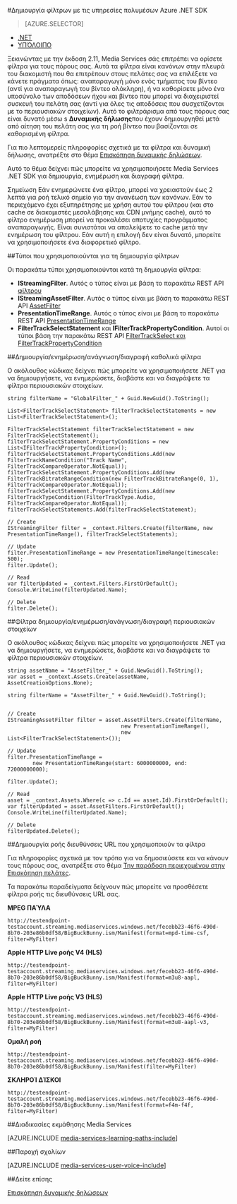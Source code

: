 <properties 
    pageTitle="Δημιουργία φίλτρων με τις υπηρεσίες πολυμέσων Azure .NET SDK" 
    description="Αυτό το θέμα περιγράφει τον τρόπο δημιουργίας φίλτρων, ώστε το πρόγραμμα-πελάτη να τα χρησιμοποιήσετε για συγκεκριμένες ενότητες ροής μιας ροής. Υπηρεσίες πολυμέσων δημιουργεί δυναμικής δηλώσεων για να επιτύχετε αυτό επιλεκτική ροής." 
    services="media-services" 
    documentationCenter="" 
    authors="Juliako" 
    manager="erikre" 
    editor=""/>

<tags 
    ms.service="media-services" 
    ms.workload="media" 
    ms.tgt_pltfrm="na" 
    ms.devlang="ne" 
    ms.topic="article" 
    ms.date="07/18/2016"
    ms.author="juliako;cenkdin"/>


#<a name="creating-filters-with-azure-media-services-net-sdk"></a>Δημιουργία φίλτρων με τις υπηρεσίες πολυμέσων Azure .NET SDK

> [AZURE.SELECTOR]
- [.NET](media-services-dotnet-dynamic-manifest.md)
- [ΥΠΌΛΟΙΠΟ](media-services-rest-dynamic-manifest.md)

Ξεκινώντας με την έκδοση 2.11, Media Services σάς επιτρέπει να ορίσετε φίλτρα για τους πόρους σας. Αυτά τα φίλτρα είναι κανόνων στην πλευρά του διακομιστή που θα επιτρέπουν στους πελάτες σας να επιλέξετε να κάνετε πράγματα όπως: αναπαραγωγή μόνο ενός τμήματος του βίντεο (αντί για αναπαραγωγή του βίντεο ολόκληρη), ή να καθορίσετε μόνο ένα υποσύνολο των αποδόσεων ήχου και βίντεο που μπορεί να διαχειριστεί συσκευή του πελάτη σας (αντί για όλες τις αποδόσεις που συσχετίζονται με το περιουσιακών στοιχείων). Αυτό το φιλτράρισμα από τους πόρους σας είναι δυνατό μέσω s **Δυναμικής δήλωσης**που έχουν δημιουργηθεί μετά από αίτηση του πελάτη σας για τη ροή βίντεο που βασίζονται σε καθορισμένη φίλτρα.

Για πιο λεπτομερείς πληροφορίες σχετικά με τα φίλτρα και δυναμική δήλωσης, ανατρέξτε στο θέμα [Επισκόπηση δυναμικής δηλώσεων](media-services-dynamic-manifest-overview.md).

Αυτό το θέμα δείχνει πώς μπορείτε να χρησιμοποιήσετε Media Services .NET SDK για δημιουργία, ενημέρωση και διαγραφή φίλτρα. 


Σημείωση Εάν ενημερώνετε ένα φίλτρο, μπορεί να χρειαστούν έως 2 λεπτά για ροή τελικό σημείο για την ανανέωση των κανόνων. Εάν το περιεχόμενο έχει εξυπηρέτησης με χρήση αυτού του φίλτρου (και στο cache σε διακομιστές μεσολάβησης και CDN μνήμης cache), αυτό το φίλτρο ενημέρωση μπορεί να προκαλέσει αποτυχίες προγράμματος αναπαραγωγής. Είναι συνιστάται να απαλείψετε το cache μετά την ενημέρωση του φίλτρου. Εάν αυτή η επιλογή δεν είναι δυνατό, μπορείτε να χρησιμοποιήσετε ένα διαφορετικό φίλτρο. 

##<a name="types-used-to-create-filters"></a>Τύποι που χρησιμοποιούνται για τη δημιουργία φίλτρων

Οι παρακάτω τύποι χρησιμοποιούνται κατά τη δημιουργία φίλτρα: 

- **IStreamingFilter**.  Αυτός ο τύπος είναι με βάση το παρακάτω REST API [φίλτρου](http://msdn.microsoft.com/library/azure/mt149056.aspx)
- **IStreamingAssetFilter**. Αυτός ο τύπος είναι με βάση το παρακάτω REST API [AssetFilter](http://msdn.microsoft.com/library/azure/mt149053.aspx)
- **PresentationTimeRange**. Αυτός ο τύπος είναι με βάση το παρακάτω REST API [PresentationTimeRange](http://msdn.microsoft.com/library/azure/mt149052.aspx)
- **FilterTrackSelectStatement** και **IFilterTrackPropertyCondition**. Αυτοί οι τύποι βάση την παρακάτω REST API [FilterTrackSelect και FilterTrackPropertyCondition](http://msdn.microsoft.com/library/azure/mt149055.aspx)


##<a name="createupdatereaddelete-global-filters"></a>Δημιουργία/ενημέρωση/ανάγνωση/διαγραφή καθολικά φίλτρα

Ο ακόλουθος κώδικας δείχνει πώς μπορείτε να χρησιμοποιήσετε .NET για να δημιουργήσετε, να ενημερώσετε, διαβάστε και να διαγράψετε τα φίλτρα περιουσιακών στοιχείων.
    
    string filterName = "GlobalFilter_" + Guid.NewGuid().ToString();
                
    List<FilterTrackSelectStatement> filterTrackSelectStatements = new List<FilterTrackSelectStatement>();
    
    FilterTrackSelectStatement filterTrackSelectStatement = new FilterTrackSelectStatement();
    filterTrackSelectStatement.PropertyConditions = new List<IFilterTrackPropertyCondition>();
    filterTrackSelectStatement.PropertyConditions.Add(new FilterTrackNameCondition("Track Name", FilterTrackCompareOperator.NotEqual));
    filterTrackSelectStatement.PropertyConditions.Add(new FilterTrackBitrateRangeCondition(new FilterTrackBitrateRange(0, 1), FilterTrackCompareOperator.NotEqual));
    filterTrackSelectStatement.PropertyConditions.Add(new FilterTrackTypeCondition(FilterTrackType.Audio, FilterTrackCompareOperator.NotEqual));
    filterTrackSelectStatements.Add(filterTrackSelectStatement);
    
    // Create
    IStreamingFilter filter = _context.Filters.Create(filterName, new PresentationTimeRange(), filterTrackSelectStatements);
    
    // Update
    filter.PresentationTimeRange = new PresentationTimeRange(timescale: 500);
    filter.Update();
    
    // Read
    var filterUpdated = _context.Filters.FirstOrDefault();
    Console.WriteLine(filterUpdated.Name);

    // Delete
    filter.Delete();


##<a name="createupdatereaddelete-asset-filters"></a>Φίλτρα δημιουργία/ενημέρωση/ανάγνωση/διαγραφή περιουσιακών στοιχείων

Ο ακόλουθος κώδικας δείχνει πώς μπορείτε να χρησιμοποιήσετε .NET για να δημιουργήσετε, να ενημερώσετε, διαβάστε και να διαγράψετε τα φίλτρα περιουσιακών στοιχείων.

    
    string assetName = "AssetFilter_" + Guid.NewGuid().ToString();
    var asset = _context.Assets.Create(assetName, AssetCreationOptions.None);
    
    string filterName = "AssetFilter_" + Guid.NewGuid().ToString();
    
        
    // Create
    IStreamingAssetFilter filter = asset.AssetFilters.Create(filterName,
                                        new PresentationTimeRange(), 
                                        new List<FilterTrackSelectStatement>());
    
    // Update
    filter.PresentationTimeRange = 
            new PresentationTimeRange(start: 6000000000, end: 72000000000);
    
    filter.Update();
    
    // Read
    asset = _context.Assets.Where(c => c.Id == asset.Id).FirstOrDefault();
    var filterUpdated = asset.AssetFilters.FirstOrDefault();
    Console.WriteLine(filterUpdated.Name);
    
    // Delete
    filterUpdated.Delete();
    



##<a name="build-streaming-urls-that-use-filters"></a>Δημιουργία ροής διευθύνσεις URL που χρησιμοποιούν τα φίλτρα

Για πληροφορίες σχετικά με τον τρόπο για να δημοσιεύσετε και να κάνουν τους πόρους σας, ανατρέξτε στο θέμα [Την παράδοση περιεχομένου στην Επισκόπηση πελάτες](media-services-deliver-content-overview.md).


Τα παρακάτω παραδείγματα δείχνουν πώς μπορείτε να προσθέσετε φίλτρα ροής τις διευθύνσεις URL σας.

**MPEG ΠΑΎΛΑ** 

    http://testendpoint-testaccount.streaming.mediaservices.windows.net/fecebb23-46f6-490d-8b70-203e86b0df58/BigBuckBunny.ism/Manifest(format=mpd-time-csf, filter=MyFilter)

**Apple HTTP Live ροής V4 (HLS)**

    http://testendpoint-testaccount.streaming.mediaservices.windows.net/fecebb23-46f6-490d-8b70-203e86b0df58/BigBuckBunny.ism/Manifest(format=m3u8-aapl, filter=MyFilter)

**Apple HTTP Live ροής V3 (HLS)**

    http://testendpoint-testaccount.streaming.mediaservices.windows.net/fecebb23-46f6-490d-8b70-203e86b0df58/BigBuckBunny.ism/Manifest(format=m3u8-aapl-v3, filter=MyFilter)

**Ομαλή ροή**

    http://testendpoint-testaccount.streaming.mediaservices.windows.net/fecebb23-46f6-490d-8b70-203e86b0df58/BigBuckBunny.ism/Manifest(filter=MyFilter)


**ΣΚΛΗΡΟΊ ΔΊΣΚΟΙ**

    http://testendpoint-testaccount.streaming.mediaservices.windows.net/fecebb23-46f6-490d-8b70-203e86b0df58/BigBuckBunny.ism/Manifest(format=f4m-f4f, filter=MyFilter)


##<a name="media-services-learning-paths"></a>Διαδικασίες εκμάθησης Media Services

[AZURE.INCLUDE [media-services-learning-paths-include](../../includes/media-services-learning-paths-include.md)]

##<a name="provide-feedback"></a>Παροχή σχολίων

[AZURE.INCLUDE [media-services-user-voice-include](../../includes/media-services-user-voice-include.md)]


##<a name="see-also"></a>Δείτε επίσης 

[Επισκόπηση δυναμικής δηλώσεων](media-services-dynamic-manifest-overview.md)
 

